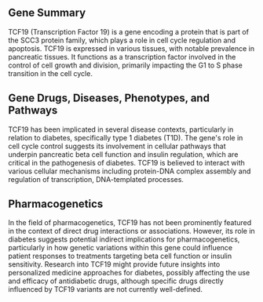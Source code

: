 ## Gene Summary
TCF19 (Transcription Factor 19) is a gene encoding a protein that is part of the SCC3 protein family, which plays a role in cell cycle regulation and apoptosis. TCF19 is expressed in various tissues, with notable prevalence in pancreatic tissues. It functions as a transcription factor involved in the control of cell growth and division, primarily impacting the G1 to S phase transition in the cell cycle.

## Gene Drugs, Diseases, Phenotypes, and Pathways
TCF19 has been implicated in several disease contexts, particularly in relation to diabetes, specifically type 1 diabetes (T1D). The gene's role in cell cycle control suggests its involvement in cellular pathways that underpin pancreatic beta cell function and insulin regulation, which are critical in the pathogenesis of diabetes. TCF19 is believed to interact with various cellular mechanisms including protein-DNA complex assembly and regulation of transcription, DNA-templated processes.

## Pharmacogenetics
In the field of pharmacogenetics, TCF19 has not been prominently featured in the context of direct drug interactions or associations. However, its role in diabetes suggests potential indirect implications for pharmacogenetics, particularly in how genetic variations within this gene could influence patient responses to treatments targeting beta cell function or insulin sensitivity. Research into TCF19 might provide future insights into personalized medicine approaches for diabetes, possibly affecting the use and efficacy of antidiabetic drugs, although specific drugs directly influenced by TCF19 variants are not currently well-defined.
